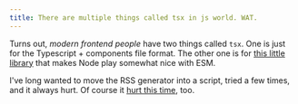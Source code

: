 ```yaml
---
title: There are multiple things called tsx in js world. WAT.
---
```


Turns out, _modern frontend people_ have two things called `tsx`. One is just
for the Typescript + components file format. The other one is for
[this little library](https://www.npmjs.com/package/tsx) that makes Node play
somewhat nice with ESM.

I've long wanted to move the RSS generator into a script, tried a few times, and
it always hurt. Of course it
[hurt this time](https://github.com/natikgadzhi/respawn-io/commit/4ae08c6235ee67c843e58e0d2ebb8353e36c4abc#diff-f0ab2dc999c7ae9d46aa9f9e2e0b126c641bef78add247cc916fd1cfe4f351fe),
too.
